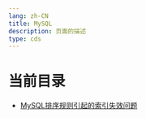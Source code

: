 ```yaml
---
lang: zh-CN  
title: MySQL  
description: 页面的描述  
type: cds  
---
```



# 当前目录

- [MySQL排序规则引起的索引失效问题](MySQL排序规则引起的索引失效问题.md)  

<AdsbyGoogle slot="7889564278" layout="in-article"/>

<Comment></Comment>
